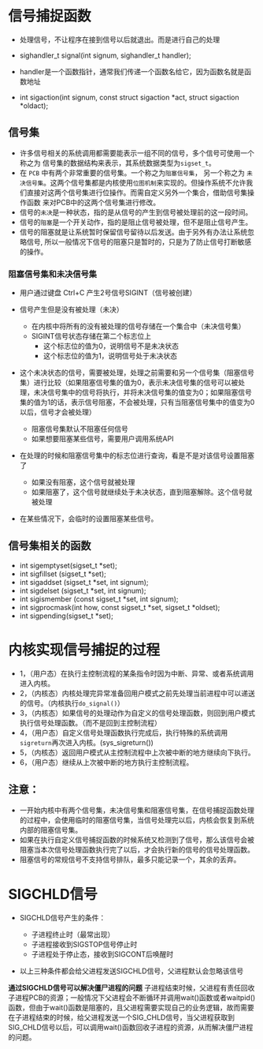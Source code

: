# 信号捕捉函数

* 处理信号，不让程序在接到信号以后就退出。而是进行自己的处理

* sighandler_t signal(int signum, sighandler_t handler);
* handler是一个函数指针，通常我们传递一个函数名给它，因为函数名就是函数地址
* int sigaction(int signum, const struct sigaction *act, struct sigaction *oldact);

## 信号集

* 许多信号相关的系统调用都需要能表示一组不同的信号，多个信号可使用一个称之为
信号集的数据结构来表示，其系统数据类型为`sigset_t`。
* 在 `PCB` 中有两个非常重要的信号集。一个称之为`阻塞信号集`， 另一个称之为
`未决信号集`。这两个信号集都是内核使用`位图机制`来实现的。但操作系统不允许我
们直接对这两个信号集进行位操作。而需自定义另外一个集合，借助信号集操作函数
来对PCB中的这两个信号集进行修改。
* 信号的`未决`是一种状态，指的是从信号的产生到信号被处理前的这一段时间。
* 信号的`阻塞`是一个开关动作，指的是阻止信号被处理，但不是阻止信号产生。
* 信号的阻塞就是让系统暂时保留信号留待以后发送。由于另外有办法让系统忽略信号,
所以一般情况下信号的阻塞只是暂时的，只是为了防止信号打断敏感的操作。

### 阻塞信号集和未决信号集
* 用户通过键盘 Ctrl+C 产生2号信号SIGINT（信号被创建）
* 信号产生但是没有被处理（未决）
    - 在内核中将所有的没有被处理的信号存储在一个集合中（未决信号集）
    - SIGINT信号状态存储在第二个标志位上
      - 这个标志位的值为0，说明信号不是未决状态
      - 这个标志位的值为1，说明信号处于未决状态
* 这个未决状态的信号，需要被处理，处理之前需要和另一个信号集（阻塞信号集）进行比较（如果阻塞信号集的值为0，表示未决信号集的信号可以被处理，未决信号集中的信号将执行，并将未决信号集的值变为0；如果阻塞信号集的值为1的话，表示信号阻塞，不会被处理，只有当阻塞信号集中的值变为0以后，信号才会被处理）
    - 阻塞信号集默认不阻塞任何信号
    - 如果想要阻塞某些信号，需要用户调用系统API
* 在处理的时候和阻塞信号集中的标志位进行查询，看是不是对该信号设置阻塞了
    - 如果没有阻塞，这个信号就被处理
    - 如果阻塞了，这个信号就继续处于未决状态，直到阻塞解除。这个信号就被处理

* 在某些情况下，会临时的设置阻塞某些信号。

## 信号集相关的函数
* int sigemptyset(sigset_t *set);
* int sigfillset (sigset_t *set);
* int sigaddset (sigset_t *set, int signum);
* int sigdelset (sigset_t *set, int signum);
* int sigismember (const sigset_t *set, int signum);
* int sigprocmask(int how, const sigset_t *set, sigset_t *oldset);
* int sigpending(sigset_t *set);


# 内核实现信号捕捉的过程

* 1，（用户态）在执行主控制流程的某条指令时因为中断、异常、或者系统调用进入内核。
* 2，（内核态）内核处理完异常准备回用户模式之前先处理当前进程中可以递送的信号。（内核执行`do_signal()`）
* 3，（内核态）如果信号的处理动作为自定义的信号处理函数，则回到用户模式执行信号处理函数。（而不是回到主控制流程）
* 4，（用户态）自定义信号处理函数执行完成后，执行特殊的系统调用`sigreturn`再次进入内核。(sys_sigreturn())
* 5，（内核态）返回用户模式从主控制流程中上次被中断的地方继续向下执行。
* 6，（用户态）继续从上次被中断的地方执行主控制流程。

## 注意：
* 一开始内核中有两个信号集，未决信号集和阻塞信号集，在信号捕捉函数处理的过程中，会使用临时的阻塞信号集，当信号处理完以后，内核会恢复到系统内部的阻塞信号集。
* 如果在执行自定义信号捕捉函数的时候系统又检测到了信号，那么该信号会被阻塞当本次信号处理函数执行完了以后，才会执行新的信号的信号处理函数。
* 阻塞信号的常规信号不支持信号排队，最多只能记录一个，其余的丢弃。

# SIGCHLD信号

* SIGCHLD信号产生的条件：
    * 子进程终止时（最常出现）
    * 子进程接收到SIGSTOP信号停止时
    * 子进程处于停止态，接收到SIGCONT后唤醒时
  
* 以上三种条件都会给父进程发送SIGCHLD信号，父进程默认会忽略该信号

**通过SIGCHLD信号可以解决僵尸进程的问题**
子进程结束时候，父进程有责任回收子进程PCB的资源；一般情况下父进程会不断循环并调用wait()函数或者waitpid()函数，但由于wait()函数是阻塞的，且父进程需要实现自己的业务逻辑，故而需要在子进程结束的时候，给父进程发送一个SIG_CHLD信号，当父进程获取到SIG_CHLD信号以后，可以调用wait()函数回收子进程的资源，从而解决僵尸进程的问题。

